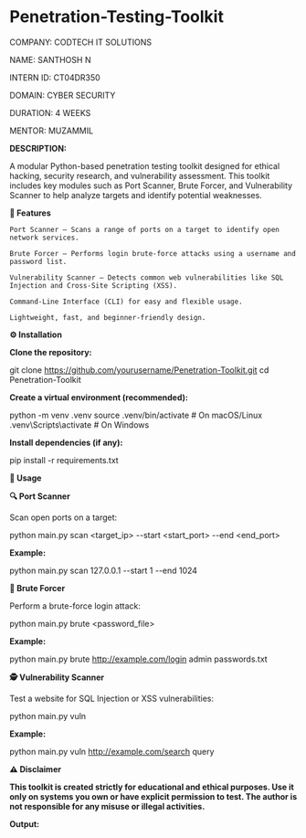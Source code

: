 # Penetration-Testing-Toolkit

COMPANY: CODTECH IT SOLUTIONS

NAME: SANTHOSH N

INTERN ID: CT04DR350

DOMAIN: CYBER SECURITY

DURATION: 4 WEEKS

MENTOR: MUZAMMIL

****DESCRIPTION:****

A modular Python-based penetration testing toolkit designed for ethical hacking, security research, and vulnerability assessment.
This toolkit includes key modules such as Port Scanner, Brute Forcer, and Vulnerability Scanner to help analyze targets and identify potential weaknesses.

****🚀 Features****

    Port Scanner — Scans a range of ports on a target to identify open network services.
    
    Brute Forcer — Performs login brute-force attacks using a username and password list.
    
    Vulnerability Scanner — Detects common web vulnerabilities like SQL Injection and Cross-Site Scripting (XSS).
    
    Command-Line Interface (CLI) for easy and flexible usage.

    Lightweight, fast, and beginner-friendly design.

****⚙️ Installation****

**Clone the repository:**

git clone https://github.com/yourusername/Penetration-Toolkit.git
cd Penetration-Toolkit


**Create a virtual environment (recommended):**

python -m venv .venv
source .venv/bin/activate      # On macOS/Linux
.venv\Scripts\activate         # On Windows


**Install dependencies (if any):**

pip install -r requirements.txt

****🧠 Usage****

**🔍 Port Scanner**

Scan open ports on a target:

python main.py scan <target_ip> --start <start_port> --end <end_port>

**Example:**

python main.py scan 127.0.0.1 --start 1 --end 1024

**🔑 Brute Forcer**

Perform a brute-force login attack:

python main.py brute <url> <username> <password_file>

**Example:**

python main.py brute http://example.com/login admin passwords.txt

**🕵️ Vulnerability Scanner**

Test a website for SQL Injection or XSS vulnerabilities:

python main.py vuln <url> <parameter>

**Example:**

python main.py vuln http://example.com/search query

****⚠️ Disclaimer****

****This toolkit is created strictly for educational and ethical purposes.
Use it only on systems you own or have explicit permission to test.
The author is not responsible for any misuse or illegal activities.****

****Output:****
